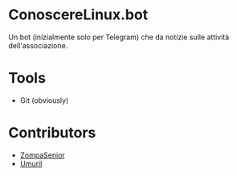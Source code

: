 # ConoscereLinux.bot
Un bot (inizialmente solo per Telegram) che da notizie sulle attività dell'associazione.

# Tools
  - Git (obviously)

# Contributors
  - [ZompaSenior](https://github.com/ZompaSenior)
  - [Umuril](https://github.com/Umuril)